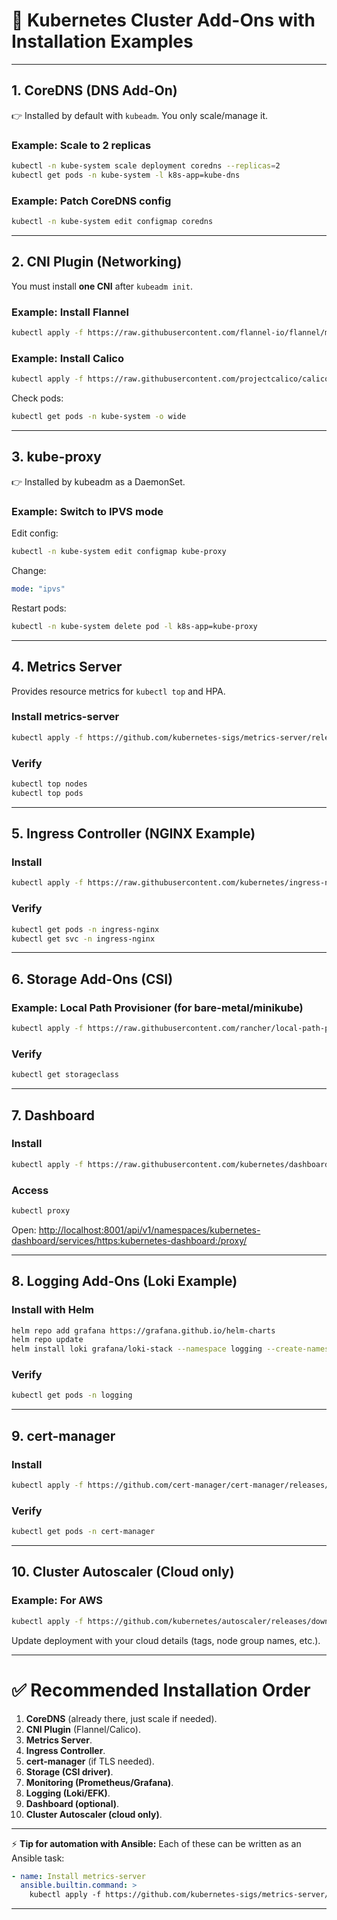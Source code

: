 # 🚀 Kubernetes Cluster Add-Ons with Installation Examples

---

## 1. **CoreDNS (DNS Add-On)**

👉 Installed by default with `kubeadm`. You only scale/manage it.

### Example: Scale to 2 replicas

```bash
kubectl -n kube-system scale deployment coredns --replicas=2
kubectl get pods -n kube-system -l k8s-app=kube-dns
```

### Example: Patch CoreDNS config

```bash
kubectl -n kube-system edit configmap coredns
```

---

## 2. **CNI Plugin (Networking)**

You must install **one CNI** after `kubeadm init`.

### Example: Install Flannel

```bash
kubectl apply -f https://raw.githubusercontent.com/flannel-io/flannel/master/Documentation/kube-flannel.yml
```

### Example: Install Calico

```bash
kubectl apply -f https://raw.githubusercontent.com/projectcalico/calico/v3.28.0/manifests/calico.yaml
```

Check pods:

```bash
kubectl get pods -n kube-system -o wide
```

---

## 3. **kube-proxy**

👉 Installed by kubeadm as a DaemonSet.

### Example: Switch to IPVS mode

Edit config:

```bash
kubectl -n kube-system edit configmap kube-proxy
```

Change:

```yaml
mode: "ipvs"
```

Restart pods:

```bash
kubectl -n kube-system delete pod -l k8s-app=kube-proxy
```

---

## 4. **Metrics Server**

Provides resource metrics for `kubectl top` and HPA.

### Install metrics-server

```bash
kubectl apply -f https://github.com/kubernetes-sigs/metrics-server/releases/latest/download/components.yaml
```

### Verify

```bash
kubectl top nodes
kubectl top pods
```

---

## 5. **Ingress Controller (NGINX Example)**

### Install

```bash
kubectl apply -f https://raw.githubusercontent.com/kubernetes/ingress-nginx/controller-v1.11.1/deploy/static/provider/cloud/deploy.yaml
```

### Verify

```bash
kubectl get pods -n ingress-nginx
kubectl get svc -n ingress-nginx
```

---

## 6. **Storage Add-Ons (CSI)**

### Example: Local Path Provisioner (for bare-metal/minikube)

```bash
kubectl apply -f https://raw.githubusercontent.com/rancher/local-path-provisioner/master/deploy/local-path-storage.yaml
```

### Verify

```bash
kubectl get storageclass
```

---

## 7. **Dashboard**

### Install

```bash
kubectl apply -f https://raw.githubusercontent.com/kubernetes/dashboard/v2.7.0/aio/deploy/recommended.yaml
```

### Access

```bash
kubectl proxy
```

Open: [http://localhost:8001/api/v1/namespaces/kubernetes-dashboard/services/https\:kubernetes-dashboard:/proxy/](http://localhost:8001/api/v1/namespaces/kubernetes-dashboard/services/https:kubernetes-dashboard:/proxy/)

---

## 8. **Logging Add-Ons (Loki Example)**

### Install with Helm

```bash
helm repo add grafana https://grafana.github.io/helm-charts
helm repo update
helm install loki grafana/loki-stack --namespace logging --create-namespace
```

### Verify

```bash
kubectl get pods -n logging
```

---

## 9. **cert-manager**

### Install

```bash
kubectl apply -f https://github.com/cert-manager/cert-manager/releases/download/v1.16.2/cert-manager.yaml
```

### Verify

```bash
kubectl get pods -n cert-manager
```

---

## 10. **Cluster Autoscaler (Cloud only)**

### Example: For AWS

```bash
kubectl apply -f https://github.com/kubernetes/autoscaler/releases/download/cluster-autoscaler-1.30.0/cluster-autoscaler-autodiscover.yaml
```

Update deployment with your cloud details (tags, node group names, etc.).

---

# ✅ Recommended Installation Order

1. **CoreDNS** (already there, just scale if needed).
2. **CNI Plugin** (Flannel/Calico).
3. **Metrics Server**.
4. **Ingress Controller**.
5. **cert-manager** (if TLS needed).
6. **Storage (CSI driver)**.
7. **Monitoring (Prometheus/Grafana)**.
8. **Logging (Loki/EFK)**.
9. **Dashboard (optional)**.
10. **Cluster Autoscaler (cloud only)**.

---

⚡ **Tip for automation with Ansible:**
Each of these can be written as an Ansible task:

```yaml
- name: Install metrics-server
  ansible.builtin.command: >
    kubectl apply -f https://github.com/kubernetes-sigs/metrics-server/releases/latest/download/components.yaml
```

---
